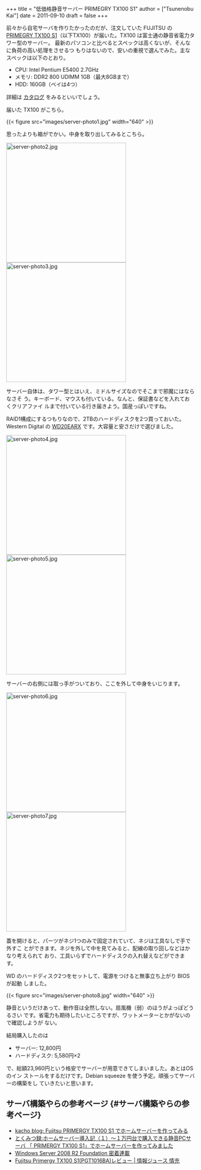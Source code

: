 +++
title = "低価格静音サーバー PRIMEGRY TX100 S1"
author = ["Tsunenobu Kai"]
date = 2011-09-10
draft = false
+++

前々から自宅サーバを作りたかったのだが、注文していた FUJITSU の [PRIMEGRY
TX100 S1](http://primeserver.fujitsu.com/primergy/products/lineup/tx100s1/)（以下TX100）が届いた。TX100 は富士通の静音省電力タワー型のサーバー。
最新のパソコンと比べるとスペックは高くないが、そんなに負荷の高い処理をさせるつ
もりはないので、安いの重視で選んでみた。主なスペックは以下のとおり。

<!--more-->

-   CPU: Intel Pentium E5400 2.7GHz
-   メモリ: DDR2 800 UDIMM 1GB（最大8GBまで）
-   HDD: 160GB（ベイは4つ）

詳細は [カタログ](http://primeserver.fujitsu.com/primergy/products/lineup/tx100s1/tx100s1%5Fcatalog.pdf) をみるといいでしょう。

届いた TX100 がこちら。

{{< figure src="images/server-photo1.jpg" width="640" >}}

思ったよりも箱がでかい。中身を取り出してみるとこちら。

<img src="images/server-photo2.jpg" alt="server-photo2.jpg" width="320" /> <img src="images/server-photo3.jpg" alt="server-photo3.jpg" width="320" />

サーバー自体は、タワー型とはいえ、ミドルサイズなのでそこまで邪魔にはならなさそ
う。キーボード、マウスも付いている。なんと、保証書などを入れておくクリアファイ
ルまで付いている行き届きよう。国産っぽいですね。

RAID1構成にするつもりなので、2TBのハードディスクを2つ買っておいた。Western
Digital の [WD20EARX](http://www.amazon.co.jp/gp/product/B005030N36/ref=oss%5Fproduct) です。大容量と安さだけで選びました。

<img src="images/server-photo4.jpg" alt="server-photo4.jpg" width="320" /> <img src="images/server-photo5.jpg" alt="server-photo5.jpg" width="320" />

サーバーの右側には取っ手がついており、ここを外して中身をいじります。

<img src="images/server-photo6.jpg" alt="server-photo6.jpg" width="320" /> <img src="images/server-photo7.jpg" alt="server-photo7.jpg" width="320" />

蓋を開けると、パーツがネジ1つのみで固定されていて、ネジは工具なしで手で外すこ
とができます。ネジを外して中を見てみると、配線の取り回しなどはかなり考えられて
おり、工具いらずでハードディスクの入れ替えなどができます。

WD のハードディスク2つをセットして、電源をつけると無事立ち上がり BIOS が起動
しました。

{{< figure src="images/server-photo8.jpg" width="640" >}}

静音というだけあって、動作音は全然しない。扇風機（弱）のほうがよっぽどうるさい
です。省電力も期待したいところですが、ワットメーターとかがないので確認しようが
ない。

結局購入したのは

-   サーバー: 12,800円
-   ハードディスク: 5,580円×2

で、総額23,960円という格安でサーバーが用意できてしまいました。あとはOS のイン
ストールをするだけです。Debian squeeze を使う予定。頑張ってサーバーの構築をし
ていきたいと思います。


## サーバ構築やらの参考ページ {#サーバ構築やらの参考ページ}

-   [kacho blog: Fujitsu PRIMERGY TX100 S1 でホームサーバーを作ってみる](http://kacho.blog.eonet.jp/blog/2010/06/fujitsu-primerg.html)
-   [とくみつ録:ホームサーバー導入記（１）～１万円台で購入できる静音PCサーバ
    「 PRIMERGY TX100 S1」でホームサーバーを作ってみました](http://blogs.dion.ne.jp/109nissi/archives/10340115.html)
-   [Windows Server 2008 R2 Foundation 密着連載](http://weekly.ascii.jp/sp/wsr2f/index.html)
-   [Fujitsu Primergy TX100 S1(PGT1016BA)レビュー | 情報ジュース 情充](http://jouhoujuice.com/blog/2011/07/07/fujitsu-primergy-tx100-s1pgt1016ba-review/)
